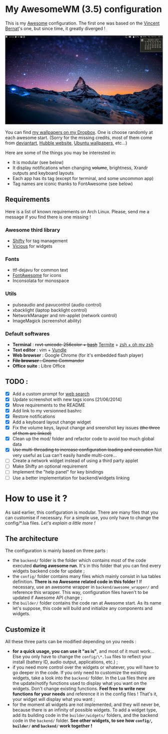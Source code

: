 # My AwesomeWM (3.5) configuration #
This is my [Awesome](http://awesome.naquadah.org) configuration. The first one was
based on the [Vincent Bernat](https://github.com/vincentbernat/awesome-configuration)'s one, but since time, it greatly diverged !

![My screenshot](https://raw.githubusercontent.com/AlexisBRENON/awesome-configuration/master/screenshot.jpg)

You can find [my wallpapers on my Dropbox](https://www.dropbox.com/sh/sz7xcn7ygpxixoz/AAA_jpIMzlLuUy4fwD5S4A0Ma?dl=0). One is choose randomly at each awesome start. (Sorry for the missing credits, most of them come from [deviantart](http://www.deviantart.com/), [Hubble website](http://hubblesite.org/gallery/wallpaper/), [Ubuntu wallpapers](http://www.omgubuntu.co.uk/category/wallpaper), etc...)

Here are some of the things you may be interested in:
* It is modular (see below)
* It display notifications when changing ~~volume~~, brightness, Xrandr outputs and keyboard layouts
* Each app has its tag (except for terminal, and some uncommon app)
* Tag names are iconic thanks to FontAwesome (see below)

## Requirements ##
Here is a list of known requirements on Arch Linux. Please, send me a message if you find there is
one missing !

### Awesome third library ###
* [Shifty](https://github.com/bioe007/awesome-shifty) for tag management
* [Vicious](http://git.sysphere.org/vicious/) for widgets

### Fonts ###
* ttf-dejavu for common text
* [FontAwesome](http://fontawesome.io/) for icons
* Inconsolata for monospace

### Utils ###
* pulseaudio and pavucontrol (audio control)
* xbacklight (laptop backlight control)
* NetworkManager and nm-applet (network control)
* ImageMagick (screenshot ability)

### Default softwares ###
* **Terminal** : ~~rxvt-unicode-256color + [bash](https://github.com/AlexisBRENON/dotfiles/blob/master/bash.bashrc)~~ [Termite](https://github.com/thestinger/termite) + [zsh + oh my zsh](https://github.com/AlexisBRENON/dotfiles/blob/master/bash/zshrc)
* **Text editor** : vim + [Vundle](https://github.com/AlexisBRENON/dotfiles/blob/master/vimrc)
* **Web browser** : Google Chrome (for it's embedded flash player)
* ~~**File browser** : Gnome Commander~~
* **Office suite** : Libre Office


## TODO : ##
- [x] Add a custom prompt for [web search](http://awesome.naquadah.org/wiki/Anrxcs_WebSearch_Prompt)
- [x] Update screenshot with new tags icons [21/06/2014]
- [x] Move requirements to the README
- [x] Add link to my versionned bashrc
- [x] Restore notifications
- [x] Add a keyboard layout change widget
- [x] Fix the volume keys, layout change and sreenshot key issues ~~(the three of them are linked)~~
- [x] Clean up the mod/ folder and refactor code to avoid too much global data
- [x] ~~Use multi-threading to increase configuration loading and execution~~ Not very useful as Lua can't easily handle multi-core...
- [ ] Create a network widget instead of using a third party applet
- [ ] Make Shifty an optional requirement
- [ ] Implement the "help panel" for key bindings
- [ ] Use a better implementation for backend/widgets linking

# How to use it ?

As said earlier, this configuration is modular. There are many files that you can customise if
necessary. For a simple use, you only have to change the config/\*.lua files. _Let's explain a little
more !_

## The architecture

The configuration is mainly based on three parts :

- the `backend/` folder is the folder which contains most of the code executed **during awesome run**. It's
  in this folder that you can find every widgets backend code for update ;
- the `config/` folder contains many files which mainly consist in lua tables definition. **There is
  no Awesome related code in this folder !** If necessary, use an awesome wrapper in
  `backend/awesome_wrapper/` and
  reference this wrapper. This way, configuration files haven't to be updated if Awesome API change
  ;
- the `builder/` folder contains the code ran at Awesome start. As its name let's suppose, this code
  will build and initialize any components and widgets.

## Customize it

All these three parts can be modified depending on you needs :

 - **for a quick usage, you can use it "as is"**, and most of it must work... Else you only have to change the `config/\*.lua` files to reflect
   your install (battery ID, audio output, applications, etc.) ;
 - if you need more control over the widgets or whatever, you will have to go deeper in the code. If
   you only need to customize the existing widgets, take a look into the `backend/` folder. In the Lua
   files there are the update/notify functions used to display what you want on the widgets. Don't
   change existing functions. **Feel free to write new functions for your needs** and reference it
   in the config files ! That's it, your widget will display what you want ;
 - for the moment all widgets are not implemented, and they will never be, because there is an
   infinity of possible widgets. To add a widget type, add its building code in the
   `builder/widgets/` folders, and the backend code in the `backend/` folder. **See other widgets, to
   see how `config/`, `builder/` and `backend/` work together !**

